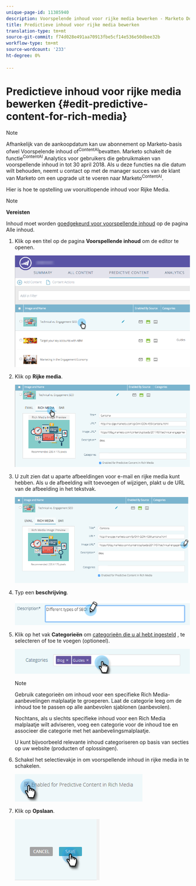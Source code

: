 ```yaml
---
unique-page-id: 11385940
description: Voorspelende inhoud voor rijke media bewerken - Marketo Docs - Productdocumentatie
title: Predictieve inhoud voor rijke media bewerken
translation-type: tm+mt
source-git-commit: f74d028e491aa70913fbe5cf14e536e50dbee32b
workflow-type: tm+mt
source-wordcount: '233'
ht-degree: 0%

---
```



# Predictieve inhoud voor rijke media bewerken {#edit-predictive-content-for-rich-media}

>[!NOTE]
>
>Afhankelijk van de aankoopdatum kan uw abonnement op Marketo-basis ofwel Voorspelende inhoud of<sup>ContentAI</sup>bevatten. Marketo schakelt de functie<sup>ContentAI</sup> Analytics voor gebruikers die gebruikmaken van voorspellende inhoud in tot 30 april 2018. Als u deze functies na die datum wilt behouden, neemt u contact op met de manager succes van de klant van Marketo om een upgrade uit te voeren naar Marketo<sup>ContentAI</sup>.

Hier is hoe te opstelling uw vooruitlopende inhoud voor Rijke Media.

>[!NOTE]
>
>**Vereisten**
>
>Inhoud moet worden [goedgekeurd voor voorspellende inhoud](/help/marketo/product-docs/predictive-content/working-with-all-content/approve-a-title-for-predictive-content.md) op de pagina Alle inhoud.

1. Klik op een titel op de pagina **Voorspellende inhoud** om de editor te openen.

   ![](assets/image2017-10-3-9-3a40-3a38.png)

1. Klik op **Rijke media**.

   ![](assets/image2017-10-3-9-3a41-3a33.png)

1. U zult zien dat u aparte afbeeldingen voor e-mail en rijke media kunt hebben. Als u de afbeelding wilt toevoegen of wijzigen, plakt u de URL van de afbeelding in het tekstvak.

   ![](assets/image2017-10-3-9-3a42-3a20.png)

1. Typ een **beschrijving**.

   ![](assets/image2017-10-3-9-3a43-3a43.png)

1. Klik op het vak **Categorieën** om [categorieën die u al hebt ingesteld](/help/marketo/product-docs/predictive-content/getting-started/set-up-categories.md) , te selecteren of toe te voegen (optioneel).

   ![](assets/image2017-10-3-9-3a55-3a57.png)

   >[!NOTE]
   >
   >Gebruik categorieën om inhoud voor een specifieke Rich Media- aanbevelingen malplaatje te groeperen. Laat de categorie leeg om de inhoud toe te passen op alle aanbevolen sjablonen (aanbevolen).
   >
   >Nochtans, als u slechts specifieke inhoud voor een Rich Media malplaatje wilt adviseren, voeg een categorie voor de inhoud toe en associeer die categorie met het aanbevelingsmalplaatje.
   >
   >U kunt bijvoorbeeld relevante inhoud categoriseren op basis van secties op uw website (producten of oplossingen).

1. Schakel het selectievakje in om voorspellende inhoud in rijke media in te schakelen.

   ![](assets/six-1.png)

1. Klik op **Opslaan**.

   ![](assets/save.png)
